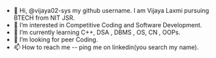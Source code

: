 - 👋 Hi, @vijaya02-sys my github username. I am Vijaya Laxmi pursuing BTECH from NIT JSR.
- 👀 I’m interested in Competitive Coding and Software Development.
- 🌱 I’m currently learning C++, DSA , DBMS , OS, CN , OOPs.
- 💞️ I’m looking for peer Coding.
- 📫 How to reach me -- ping me on linkedin(you search my name). 

<!---
vijaya02-sys/vijaya02-sys is a ✨ special ✨ repository because its `README.md` (this file) appears on your GitHub profile.
You can click the Preview link to take a look at your changes.
--->
